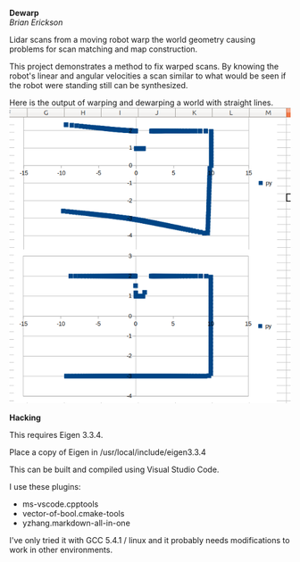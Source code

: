**Dewarp**
<br/>
_Brian Erickson_

Lidar scans from a moving robot warp the world geometry causing problems for scan matching and map construction.

This project demonstrates a method to fix warped scans. By knowing the robot's linear and angular velocities a scan similar to what would be seen if the robot were standing still can be synthesized.

Here is the output of warping and dewarping a world with straight lines.
![](dewarp_output.png)

**Hacking**

This requires Eigen 3.3.4. 

Place a copy of Eigen in  /usr/local/include/eigen3.3.4

This can be built and compiled using Visual Studio Code.  

I use these plugins:
- ms-vscode.cpptools
- vector-of-bool.cmake-tools
- yzhang.markdown-all-in-one

I've only tried it with GCC 5.4.1 / linux and it probably needs modifications to work in other environments.




